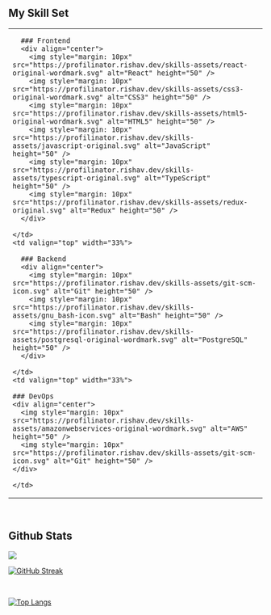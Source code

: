 ## My Skill Set  
<table>
  <tr>
    <td valign="top" width="33%">

      ### Frontend  
      <div align="center">  
        <img style="margin: 10px" src="https://profilinator.rishav.dev/skills-assets/react-original-wordmark.svg" alt="React" height="50" />  
        <img style="margin: 10px" src="https://profilinator.rishav.dev/skills-assets/css3-original-wordmark.svg" alt="CSS3" height="50" />  
        <img style="margin: 10px" src="https://profilinator.rishav.dev/skills-assets/html5-original-wordmark.svg" alt="HTML5" height="50" />  
        <img style="margin: 10px" src="https://profilinator.rishav.dev/skills-assets/javascript-original.svg" alt="JavaScript" height="50" />  
        <img style="margin: 10px" src="https://profilinator.rishav.dev/skills-assets/typescript-original.svg" alt="TypeScript" height="50" />  
        <img style="margin: 10px" src="https://profilinator.rishav.dev/skills-assets/redux-original.svg" alt="Redux" height="50" />  
      </div>

    </td>
    <td valign="top" width="33%">

      ### Backend  
      <div align="center">  
        <img style="margin: 10px" src="https://profilinator.rishav.dev/skills-assets/git-scm-icon.svg" alt="Git" height="50" />  
        <img style="margin: 10px" src="https://profilinator.rishav.dev/skills-assets/gnu_bash-icon.svg" alt="Bash" height="50" />  
        <img style="margin: 10px" src="https://profilinator.rishav.dev/skills-assets/postgresql-original-wordmark.svg" alt="PostgreSQL" height="50" />  
      </div>

    </td>
    <td valign="top" width="33%">

    ### DevOps  
    <div align="center">  
      <img style="margin: 10px" src="https://profilinator.rishav.dev/skills-assets/amazonwebservices-original-wordmark.svg" alt="AWS" height="50" />  
      <img style="margin: 10px" src="https://profilinator.rishav.dev/skills-assets/git-scm-icon.svg" alt="Git" height="50" />  
    </div>

    </td>
  </tr>
</table>  

<br/>  

## Github Stats  
<img src="https://github-readme-stats.vercel.app/api?username=LMBroadhurst&show_icons=true&count_private=true&hide_border=true" align="center" />

<br />

[![GitHub Streak](https://github-readme-streak-stats.herokuapp.com/?user=LMBroadhurst&theme=cobalt)](https://git.io/streak-stats)

<br />

[![Top Langs](https://github-readme-stats.vercel.app/api/top-langs/?username=LMBroadhurst&layout=compact)](https://github.com/anuraghazra/github-readme-stats)
